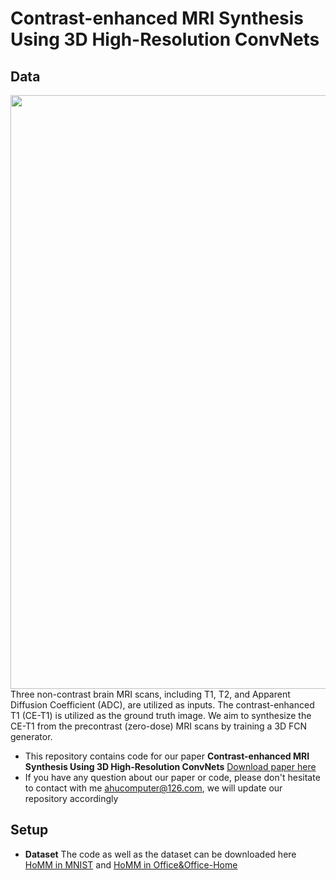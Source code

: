 # Contrast-enhanced MRI Synthesis Using 3D High-Resolution ConvNets

## Data
<div align=center><img src="https://github.com/chenchao666/Contrast-enhanced-MRI-Synthesis/blob/master/img/fig1.png" width="950" /></div>
Three non-contrast brain MRI scans, including T1, T2, and Apparent Diffusion Coefficient (ADC), are utilized as inputs. The contrast-enhanced T1 (CE-T1) is utilized as the ground truth image. We aim to synthesize the CE-T1 from the precontrast (zero-dose) MRI scans by training a 3D FCN generator.


* This repository contains code for our paper **Contrast-enhanced MRI Synthesis Using 3D High-Resolution ConvNets** [Download paper here](https://arxiv.org/abs/1912.11976)
* If you have any question about our paper or code, please don't hesitate to contact with me ahucomputer@126.com, we will update our repository accordingly

## Setup
* **Dataset** The code as well as the dataset can be downloaded here [HoMM in MNIST](https://drive.google.com/open?id=167tVIBI2dVa0D18i6CiM-hicFJ3DJFzX) and [HoMM in Office&Office-Home](https://drive.google.com/open?id=1-OSkyh1Vzg_sxWJ6u4nvuQ3FRfKmZ-UF)

